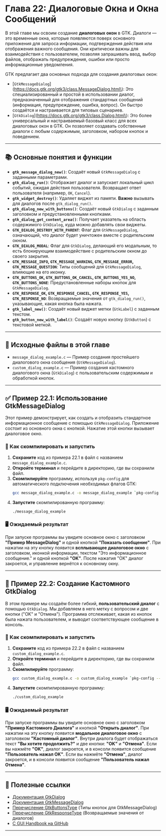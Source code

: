# Глава 22: Диалоговые Окна и Окна Сообщений

В этой главе мы освоим создание **диалоговых окон** в GTK. Диалоги — это временные окна, которые появляются поверх основного приложения для запроса информации, подтверждения действия или отображения важного сообщения. Они критически важны для взаимодействия с пользователем, позволяя запрашивать ввод, выбор файлов, отображать предупреждения, ошибки или просто информационные уведомления.

GTK предлагает два основных подхода для создания диалоговых окон:

  * [`GtkMessageDialog`](https://docs.gtk.org/gtk3/class.MessageDialog.html\): Это специализированный и простой в использовании диалог, предназначенный для отображения стандартных сообщений (информация, предупреждение, ошибка, вопрос). Он быстро создаётся и настраивается для типовых сценариев.
  * [`GtkDialog`](https://docs.gtk.org/gtk3/class.Dialog.html\): Это более универсальный и настраиваемый базовый класс для всех диалоговых окон в GTK. Он позволяет создавать собственные диалоги с любым содержимым, заголовком, набором кнопок и поведением.

-----

## 📚 Основные понятия и функции

  * **`gtk_message_dialog_new()`**: Создаёт новый `GtkMessageDialog` с заданными параметрами.
  * **`gtk_dialog_run()`**: Отображает диалог и запускает локальный цикл событий, ожидая действия пользователя. Возвращает ответ пользователя (например, `OK`, `Cancel`).
  * **`gtk_widget_destroy()`**: Удаляет виджет из памяти. **Важно** вызывать для диалогов после `gtk_dialog_run()`.
  * **`gtk_dialog_new_with_buttons()`**: Создаёт новый `GtkDialog` с заданным заголовком и предустановленными кнопками.
  * **`gtk_dialog_get_content_area()`**: Получает указатель на область содержимого `GtkDialog`, куда можно добавлять свои виджеты.
  * **`GTK_DIALOG_DESTROY_WITH_PARENT`**: Флаг для `GtkMessageDialog`, означающий, что диалог будет уничтожен вместе с родительским окном.
  * **`GTK_DIALOG_MODAL`**: Флаг для `GtkDialog`, делающий его модальным, то есть блокирующим взаимодействие с родительским окном до своего закрытия.
  * **`GTK_MESSAGE_INFO`, `GTK_MESSAGE_WARNING`, `GTK_MESSAGE_ERROR`, `GTK_MESSAGE_QUESTION`**: Типы сообщений для `GtkMessageDialog`, влияющие на его иконку.
  * **`GTK_BUTTONS_OK`, `GTK_BUTTONS_OK_CANCEL`, `GTK_BUTTONS_YES_NO`, `GTK_BUTTONS_NONE`**: Предустановленные наборы кнопок для `GtkMessageDialog`.
  * **`GTK_RESPONSE_OK`, `GTK_RESPONSE_CANCEL`, `GTK_RESPONSE_YES`, `GTK_RESPONSE_NO`**: Возвращаемые значения от `gtk_dialog_run()`, указывающие, какая кнопка была нажата.
  * **`gtk_label_new()`**: Создаёт новый виджет метки (`GtkLabel`) с заданным текстом.
  * **`gtk_button_new_with_label()`**: Создаёт новую кнопку (`GtkButton`) с текстовой меткой.

-----

## 📁 Исходные файлы в этой главе

  * `message_dialog_example.c` — Пример создания простейшего диалогового окна сообщения (`GtkMessageDialog`).
  * `custom_dialog_example.c` — Пример создания кастомного диалогового окна (`GtkDialog`) с пользовательским содержимым и обработкой кнопок.

-----

## ✅ Пример 22.1: Использование GtkMessageDialog

Этот пример демонстрирует, как создать и отобразить стандартное информационное сообщение с помощью `GtkMessageDialog`. Приложение состоит из основного окна с кнопкой. Нажатие этой кнопки вызывает диалоговое окно.

### 🔧 Как скомпилировать и запустить

1.  **Сохраните** код из примера 22.1 в файл с названием `message_dialog_example.c`.
2.  **Откройте терминал** и перейдите в директорию, где вы сохранили файл.
3.  **Скомпилируйте** программу, используя `pkg-config` для автоматического подключения необходимых флагов GTK:
    ```bash
    gcc message_dialog_example.c -o message_dialog_example `pkg-config --cflags --libs gtk+-3.0`
    ```
4.  **Запустите** скомпилированную программу:
    ```bash
    ./message_dialog_example
    ```

### 🖥 Ожидаемый результат

При запуске программы вы увидите основное окно с заголовком **"Пример MessageDialog"** и одной кнопкой **"Показать сообщение"**. При нажатии на эту кнопку появится **всплывающее диалоговое окно** с заголовком, иконкой информации, текстом "Это информационное сообщение." и одной кнопкой **"OK"**. После нажатия "OK" диалог закроется, и управление вернётся к основному окну.

-----

## 🚀 Пример 22.2: Создание Кастомного GtkDialog

В этом примере мы создаём более гибкий, **пользовательский диалог** с помощью `GtkDialog`. Мы добавляем в него метку с вопросом и две кнопки ("OK" и "Отмена"). Программа отслеживает, какая из кнопок была нажата пользователем, и выводит соответствующее сообщение в консоль.

### 🔧 Как скомпилировать и запустить

1.  **Сохраните** код из примера 22.2 в файл с названием `custom_dialog_example.c`.
2.  **Откройте терминал** и перейдите в директорию, где вы сохранили файл.
3.  **Скомпилируйте** программу:
    ```bash
    gcc custom_dialog_example.c -o custom_dialog_example `pkg-config --cflags --libs gtk+-3.0`
    ```
4.  **Запустите** скомпилированную программу:
    ```bash
    ./custom_dialog_example
    ```

### 🖥 Ожидаемый результат

При запуске программы вы увидите основное окно с заголовком **"Пример Кастомного Диалога"** и кнопкой **"Открыть диалог"**. При нажатии на эту кнопку появится **модальное диалоговое окно** с заголовком **"Кастомный диалог"**. Внутри диалога будет отображаться текст **"Вы хотите продолжить?"** и две кнопки: **"OK"** и **"Отмена"**. Если вы нажмёте **"OK"**, диалог закроется, и в консоли появится сообщение **"Пользователь нажал OK"**. Если вы нажмёте **"Отмена"**, диалог закроется, и в консоли появится сообщение **"Пользователь нажал Отмена"**.

-----

## 🔗 Полезные ссылки

  * [Документация GtkDialog](https://docs.gtk.org/gtk3/class.Dialog.html)
  * [Документация GtkMessageDialog](https://docs.gtk.org/gtk3/class.MessageDialog.html)
  * [Перечисление GtkButtonsType](https://docs.gtk.org/gtk3/enum.ButtonsType.html) (Типы кнопок для GtkMessageDialog)
  * [Перечисление GtkResponseType](https://docs.gtk.org/gtk3/enum.ResponseType.html) (Возвращаемые значения от диалогов)
  * [C GUI Handbook на GitHub](https://github.com/AIDevelopersMonster/C_GUI_Handbook)

-----

